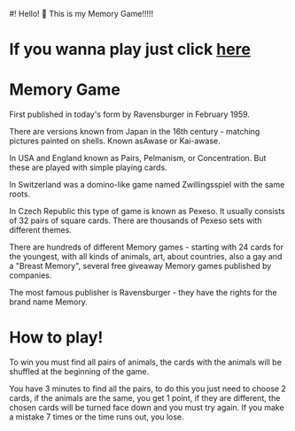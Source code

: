 #! Hello! 👋 This is my Memory Game!!!!! 

# If you wanna play just click [here](https://alancsdev.github.io/Memory-Game/)

# Memory Game
 
First published in today's form by Ravensburger in February 1959.

There are versions known from Japan in the 16th century - matching pictures painted on shells. Known asAwase or Kai-awase.

In USA and England known as Pairs, Pelmanism, or Concentration. But these are played with simple playing cards.

In Switzerland was a domino-like game named Zwillingsspiel with the same roots.

In Czech Republic this type of game is known as Pexeso. It usually consists of 32 pairs of square cards. There are thousands of Pexeso sets with different themes.

There are hundreds of different Memory games - starting with 24 cards for the youngest, with all kinds of animals, art, about countries, also a gay and a "Breast Memory", several free giveaway Memory games published by companies.

The most famous publisher is Ravensburger - they have the rights for the brand name Memory.

# How to play!

To win you must find all pairs of animals, the cards with the animals will be shuffled at the beginning of the game.

You have 3 minutes to find all the pairs, to do this you just need to choose 2 cards, if the animals are the same, you get 1 point, if they are different, the chosen cards will be turned face down and you must try again.
If you make a mistake 7 times or the time runs out, you lose.
